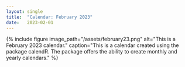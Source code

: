 ```yaml
---
layout: single
title:  "Calendar: February 2023"
date:   2023-02-01
---
```


{% include figure image_path="/assets/february23.png" alt="This is a February 2023 calendar." caption="This is a calendar created using the package calendR. The package offers the ability to create monthly and yearly calendars." %}

